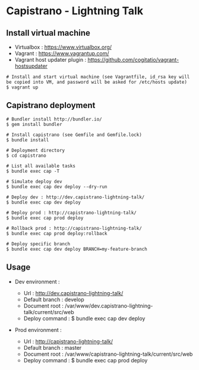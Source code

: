 # Capistrano - Lightning Talk

## Install virtual machine

* Virtualbox : https://www.virtualbox.org/
* Vagrant : https://www.vagrantup.com/
* Vagrant host updater plugin : https://github.com/cogitatio/vagrant-hostsupdater

```
# Install and start virtual machine (see Vagrantfile, id_rsa key will be copied into VM, and password will be asked for /etc/hosts update)
$ vagrant up
```

## Capistrano deployment

```
# Bundler install http://bundler.io/
$ gem install bundler

# Install capistrano (see Gemfile and Gemfile.lock)
$ bundle install

# Deployment directory
$ cd capistrano

# List all available tasks
$ bundle exec cap -T

# Simulate deploy dev
$ bundle exec cap dev deploy --dry-run

# Deploy dev : http://dev.capistrano-lightning-talk/
$ bundle exec cap dev deploy

# Deploy prod : http://capistrano-lightning-talk/
$ bundle exec cap prod deploy

# Rollback prod : http://capistrano-lightning-talk/
$ bundle exec cap prod deploy:rollback

# Deploy specific branch
$ bundle exec cap dev deploy BRANCH=my-feature-branch
```

## Usage

* Dev environment :
  * Url : <http://dev.capistrano-lightning-talk/>
  * Default branch : develop
  * Document root : /var/www/dev.capistrano-lightning-talk/current/src/web
  * Deploy command : $ bundle exec cap dev deploy

* Prod environment :
  * Url : <http://capistrano-lightning-talk/>
  * Default branch : master
  * Document root : /var/www/capistrano-lightning-talk/current/src/web
  * Deploy command : $ bundle exec cap prod deploy
